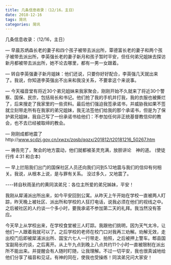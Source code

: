 ```yaml
---
title: 几条信息收录：（12/16，主日）
date: 2018-12-16
tags: 简讯
categories: 简讯
---
```

几条信息收录：（12/16，主日）

— 早晨苏炳森长老的妻子和四个孩子被带去派出所，覃德富长老的妻子和两个孩子被带去派出所，李英强长老的妻子新月和孩子暂时平安，但任何弟兄姐妹去探访新月都被带去派出所，她不论去哪里，都有一男一女跟着。

— 转自李英强妻子新月姐妹：他们还说，只要你好好配合，李英强几天就出来了。我说，你知道李英强出不出来和我没关系，不要拿这个来说事。

— 今天福音堂有将近30个弟兄姐妹来我家聚会，刚刚开始不久就来了将近30个警察、国保、民宗，包括局长和书记。他们抢了我的手机并打我，我的衣服也被撕烂了，后来搜走了我家里的一些资料。最后他们强迫我签承诺书，并威胁我如果不签就立刻带走所有在我家的弟兄姐妹，我无法签他们给我的那个承诺书，但是为了保护弟兄姐妹，我自己写了一份承诺书给他们：不参加任何非正统基督教信仰的教会，也不去已经被取缔的教会。

— 刚刚成都地震了http://www.scdzj.gov.cn/xwzx/zqsb/qqzx/201812/t20181216_50267.htm

— 祷告完了，聚会的地方震动，他们就都被圣灵充满，放胆讲论　神的道。
(使徒行传 4:31 和合本)

— 早上拦阻我们出门的国保社区人员还向我们问到5.12地震与我们的信仰有何相关。我说，从根本上说，是与罪有关系。 没过多久，又地震了。

----转自秋雨圣约的黄同滨弟兄：各位主所爱的弟兄姊妹，平安！

我刚从犀浦派出所出来，如今平安回到公寓。从昨天上午开始在学校一直被两人盯踪，昨天晚上被社区、派出所和学校的人狂打电话，说我必须在他们的视线之中。之后被社区的人约谈一个多小时，要我承诺不参加第二天的礼拜。我当然没有答应。

今天早上从学校出来，在学校食堂被三人盯踪。我跟他们挑明，因为天气太冷，让他们一人跟着我就可以了。之后学校的老师在校门口对我再三劝解。劝解无效，走出校门后即被犀浦派出所、国宝六七人一行带走、拍照，之后被押上警车。郫县国宝副局长约谈，之后离开。从上午九点到晚上八点共约11个小时一直被限制在派出所不能出来。并提醒会有人随时盯随，让我理解。不过一切平安，我也很真诚地给他们分享了福音和见证。有神的同在，使我也受操练！同滨弟兄问大家安！